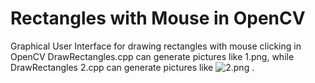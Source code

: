 # Rectangles with Mouse in OpenCV

Graphical User Interface for drawing rectangles with mouse clicking in OpenCV
DrawRectangles.cpp can generate pictures like 1.png, while DrawRectangles 2.cpp can generate pictures like ![2.png](Rectangles-with-Mouse-in-OpenCV/2.png) .
